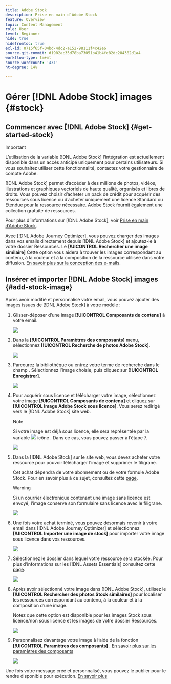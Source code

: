 ```yaml
---
title: Adobe Stock
description: Prise en main d’Adobe Stock
feature: Overview
topic: Content Management
role: User
level: Beginner
hide: true
hidefromtoc: true
exl-id: 0715f65f-04bd-4dc2-a152-98111f4c42e6
source-git-commit: d1902ac35d78ba73051b41b4fc82dc284382d1a4
workflow-type: tm+mt
source-wordcount: '431'
ht-degree: 14%

---
```


# Gérer [!DNL Adobe Stock] images {#stock}

## Commencer avec [!DNL Adobe Stock]  {#get-started-stock}

>[!IMPORTANT]
>
> L’utilisation de la variable [!DNL Adobe Stock] l’intégration est actuellement disponible dans un accès anticipé uniquement pour certains utilisateurs. Si vous souhaitez utiliser cette fonctionnalité, contactez votre gestionnaire de compte Adobe.

[!DNL Adobe Stock] permet d’accéder à des millions de photos, vidéos, illustrations et graphiques vectoriels de haute qualité, organisés et libres de droits. Vous pouvez choisir d’acheter un pack de crédit pour acquérir des ressources sous licence ou d’acheter uniquement une licence Standard ou Étendue pour la ressource nécessaire. Adobe Stock fournit également une collection gratuite de ressources.

Pour plus d’informations sur [!DNL Adobe Stock], voir [Prise en main d’Adobe Stock](https://helpx.adobe.com/stock/get-started.html).

Avec [!DNL Adobe Journey Optimizer], vous pouvez charger des images dans vos emails directement depuis [!DNL Adobe Stock] et ajoutez-le à votre dossier Ressources. Le **[!UICONTROL Rechercher une image similaire]** Cette option vous aidera à trouver les images correspondant au contenu, à la couleur et à la composition de la ressource utilisée dans votre diffusion.
[En savoir plus sur la conception des e-mails](design-emails.md).

## Insérer et importer [!DNL Adobe Stock] images {#add-stock-image}

Après avoir modifié et personnalisé votre email, vous pouvez ajouter des images issues de [!DNL Adobe Stock] à votre modèle :

1. Glisser-déposer d’une image **[!UICONTROL Composants de contenu]** à votre email.

   ![](assets/stock_1.png)

1. Dans la **[!UICONTROL Paramètres des composants]** menu, sélectionnez **[!UICONTROL Recherche de photos Adobe Stock]**.

   ![](assets/stock_2.png)

1. Parcourez la bibliothèque ou entrez votre terme de recherche dans le champ . Sélectionnez l’image choisie, puis cliquez sur **[!UICONTROL Enregistrer]**.

   ![](assets/stock_3.png)

1. Pour acquérir sous licence et télécharger votre image, sélectionnez votre image **[!UICONTROL Composants de contenu]** et cliquez sur **[!UICONTROL Image Adobe Stock sous licence]**. Vous serez redirigé vers le [!DNL Adobe Stock] site web.

   >[!NOTE]
   > Si votre image est déjà sous licence, elle sera représentée par la variable ![](assets/stock_10.png) icône . Dans ce cas, vous pouvez passer à l’étape 7.

   ![](assets/stock_4.png)

1. Dans la [!DNL Adobe Stock] sur le site web, vous devez acheter votre ressource pour pouvoir télécharger l’image et supprimer le filigrane.

   Cet achat dépendra de votre abonnement ou de votre formule Adobe Stock. Pour en savoir plus à ce sujet, consultez cette [page](https://stock.adobe.com/plans).

   >[!WARNING]
   > Si un courrier électronique contenant une image sans licence est envoyé, l’image conserve son formulaire sans licence avec le filigrane.

   ![](assets/stock_5.png)

1. Une fois votre achat terminé, vous pouvez désormais revenir à votre email dans [!DNL Adobe Journey Optimizer] et sélectionnez **[!UICONTROL Importer une image de stock]** pour importer votre image sous licence dans vos ressources.

   ![](assets/stock_6.png)

1. Sélectionnez le dossier dans lequel votre ressource sera stockée. Pour plus d’informations sur les [!DNL Assets Essentials] consultez cette [page](assets-essentials.md#get-started-assets-essentials).

   ![](assets/stock_7.png)

1. Après avoir sélectionné votre image dans [!DNL Adobe Stock], utilisez le **[!UICONTROL Rechercher des photos Stock similaires]** pour localiser les ressources correspondant au contenu, à la couleur et à la composition d’une image.

   Notez que cette option est disponible pour les images Stock sous licence/non sous licence et les images de votre dossier Ressources.

   ![](assets/stock_8.png)

1. Personnalisez davantage votre image à l’aide de la fonction **[!UICONTROL Paramètres des composants]** . [En savoir plus sur les paramètres des composants](content-components.md)

   ![](assets/stock_11.png)

Une fois votre message créé et personnalisé, vous pouvez le publier pour le rendre disponible pour exécution. [En savoir plus](../messages/publish-manage-message.md)
